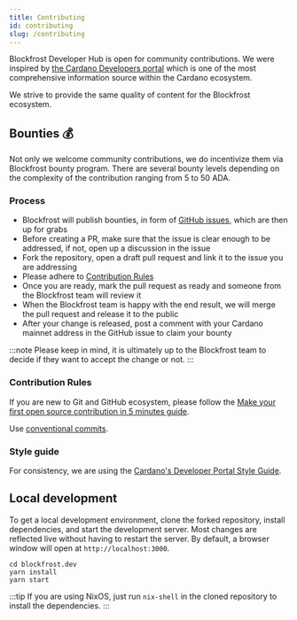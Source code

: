 ```yaml
---
title: Contributing
id: contributing
slug: /contributing
---
```


Blockfrost Developer Hub is open for community contributions. We were inspired by [the Cardano Developers portal](https://developers.cardano.org/) which is one of the most comprehensive information source within the Cardano ecosystem.

We strive to provide the same quality of content for the Blockfrost ecosystem.

## Bounties 💰

Not only we welcome community contributions, we do incentivize them via Blockfrost bounty program. There are several bounty levels depending on the complexity of the contribution ranging from 5 to 50 ADA.

### Process

- Blockfrost will publish bounties, in form of [GitHub issues](https://github.com/blockfrost/blockfrost.dev/issues?q=is%3Aopen+label%3A%22Bounty+5+ADA%22+label%3A%22Bounty+10+ADA%22+label%3A%22Bounty+20+ADA%22+label%3A%22Bounty+50+ADA%22+), which are then up for grabs
- Before creating a PR, make sure that the issue is clear enough to be addressed, if not, open up a discussion in the issue
- Fork the repository, open a draft pull request and link it to the issue you are addressing
- Please adhere to [Contribution Rules](/docs/contributing#contribution-rules)
- Once you are ready, mark the pull request as ready and someone from the Blockfrost team will review it
- When the Blockfrost team is happy with the end result, we will merge the pull request and release it to the public
- After your change is released, post a comment with your Cardano mainnet address in the GitHub issue to claim your bounty

:::note
Please keep in mind, it is ultimately up to the Blockfrost team to decide if they want to accept the change or not.
:::

### Contribution Rules

If you are new to Git and GitHub ecosystem, please follow the [Make your first open source contribution in 5 minutes guide](https://github.com/firstcontributions/first-contributions/blob/master/README.md).

Use [conventional commits](https://www.conventionalcommits.org/en/v1.0.0/).

### Style guide

For consistency, we are using the [Cardano's Developer Portal Style Guide](https://developers.cardano.org/docs/portal-style-guide).

## Local development

To get a local development environment, clone the forked repository, install dependencies, and start the development server. Most changes are reflected live without having to restart the server. By default, a browser window will open at `http://localhost:3000`.

```console
cd blockfrost.dev
yarn install
yarn start
```

:::tip
If you are using NixOS, just run `nix-shell` in the cloned repository to install the dependencies.
:::

